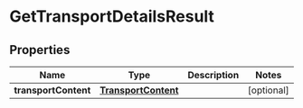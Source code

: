 
# GetTransportDetailsResult

## Properties
Name | Type | Description | Notes
------------ | ------------- | ------------- | -------------
**transportContent** | [**TransportContent**](TransportContent.md) |  |  [optional]



